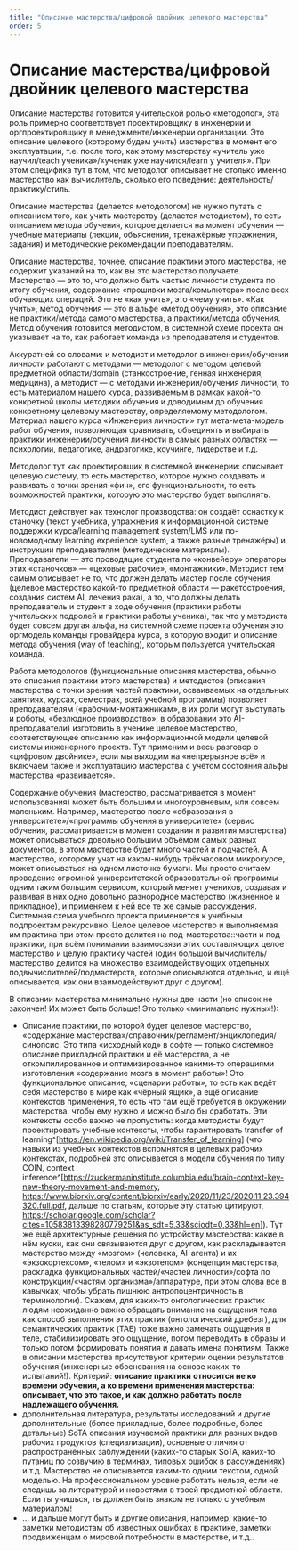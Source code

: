 ```yaml
---
title: "Описание мастерства/цифровой двойник целевого мастерства"
order: 5
---
```


# Описание мастерства/цифровой двойник целевого мастерства

Описание мастерства готовится учительской ролью «методолог», эта роль примерно соответствует проектировщику в инженерии и оргпроектировщику в менеджменте/инженерии организации. Это описание целевого (которому будем учить) мастерства в момент его эксплуатации, т.е. после того, как этому мастерству «учитель уже научил/teach ученика»/«ученик уже научился/learn у учителя». При этом специфика тут в том, что методолог описывает не столько именно мастерство как вычислитель, сколько его поведение: деятельность/практику/стиль.

Описание мастерства (делается методологом) не нужно путать с описанием того, как учить мастерству (делается методистом), то есть описанием метода обучения, которое делается на момент обучения — учебные материалы (лекции, объяснения, тренажёрные упражнения, задания) и методические рекомендации преподавателям.

Описание мастерства, точнее, описание практики этого мастерства, не содержит указаний на то, как вы это мастерство получаете. Мастерство — это то, что должно быть частью личности студента по итогу обучения, содержание «прошивки мозга/комьпютера» после всех обучающих операций. Это не «как учить», это «чему учить». «Как учить», метод обучения — это в альфе «метод обучения», это описание не практики/метода самого мастерства, а практики/метода обучения. Метод обучения готовится методистом, в системной схеме проекта он указывает на то, как работает команда из преподавателя и студентов.

Аккуратней со словами: и методист и методолог в инженерии/обучении личности работают с методами — методолог с методом целевой предметной области/domain (станкостроение, генная инженерия, медицина), а методист — с методами инженерии/обучения личности, то есть материалом нашего курса, развиваемым в рамках какой-то конкретной школы методики обучения и доводимым до обучения конкретному целевому мастерству, определяемому методологом. Материал нашего курса «Инженерия личности» тут мета-мета-модель работ обучения, позволяющая сравнивать, объединять и выбирать практики инженерии/обучения личности в самых разных областях — психологии, педагогике, андрагогике, коучинге, лидерстве и т.д.

Методолог тут как проектировщик в системной инженерии: описывает целевую систему, то есть мастерство, которое нужно создавать и развивать с точки зрения «фич», его функциональности, то есть возможностей практики, которую это мастерство будет выполнять.

Методист действует как технолог производства: он создаёт оснастку к станочку (текст учебника, упражнения к информационной системе поддержки курса/learning management system/LMS или по-новомодному learning experience system, а также разные тренажёры) и инструкции преподавателям (методические материалы). Преподаватели — это проводящие студента по «конвейеру» операторы этих «станочков» — «цеховые рабочие», «монтажники». Методист тем самым описывает не то, что должен делать мастер после обучения (целевое мастерство какой-то предметной области — ракетостроения, создания систем AI, лечения рака), а то, что должны делать преподаватель и студент в ходе обучения (практики работы учительских подролей и практики работы ученика), так что у методиста будет совсем другая альфа, на системной схеме проекта обучения это оргмодель команды провайдера курса, в которую входит и описание метода обучения (way of teaching), которым пользуется учительская команда.

Работа методологов (функциональные описания мастерства, обычно это описания практики этого мастерства) и методистов (описания мастерства с точки зрения частей практики, осваиваемых на отдельных занятиях, курсах, семестрах, всей учебной программы) позволяет преподавателям («рабочим-монтажникам», в их роли могут выступать и роботы, «безлюдное производство», в образовании это AI-преподаватели) изготовить в ученике целевое мастерство, соответствующее описанию как информационной модели целевой системы инженерного проекта. Тут применим и весь разговор о «цифровом двойнике», если мы выходим на «непрерывное всё» и включаем также и эксплуатацию мастерства с учётом состояния альфы мастерства «развивается».

Содержание обучения (мастерство, рассматривается в момент использования) может быть большим и многоуровневым, или совсем маленьким. Например, мастерство после «образования в университете»/«программы обучения в университете» (сервис обучения, рассматривается в момент создания и развития мастерства) может описываться довольно большим объёмом самых разных документов, в этом мастерстве будет много частей и подчастей. А мастерство, которому учат на каком-нибудь трёхчасовом микрокурсе, может описываться на одном листочке бумаги. Мы просто считаем проведение огромной университетской образовательной программы одним таким большим сервисом, который меняет учеников, создавая и развивая в них одно довольно разнородное мастерство (жизненное и прикладное), и применяем к ней все те же самые рассуждения. Системная схема учебного проекта применяется к учебным подпроектам рекурсивно. Целое целевое мастерство и выполняемая им практика при этом просто делится на под-мастерства::части и под-практики, при всём понимании взаимосвязи этих составляющих целое мастерство и целую практику частей (один большой вычислитель/мастерство делится на множество взаимодействующих отдельных подвычислителей/подмастерств, которые описываются отдельно, и ещё описывается, как они взаимодействуют друг с другом).

В описании мастерства минимально нужны две части (но список не закончен! Их может быть больше! Это только «минимально нужны»!):

* Описание практики, по которой будет целевое мастерство, «содержание мастерства»/справочник/регламент/энциклопедия/синопсис. Это типа «исходный код» в софте — только системное описание прикладной практики и её мастерства, а не откомпилированное и оптимизированное какими-то операциями изготовления «содержание мозга в момент работы»! Это функциональное описание, «сценарии работы», то есть как ведёт себя мастерство в мире как «чёрный ящик», а ещё описание контекстов применения, то есть что там ещё требуется в окружении мастерства, чтобы ему нужно и можно было бы сработать. Эти контексты особо важно не пропустить: когда методисты будут проектировать учебные контексты, чтобы гарантировать transfer of learning^[<https://en.wikipedia.org/wiki/Transfer_of_learning>] (что навыки из учебных контекстов вспомнятся в целевых рабочих контекстах, подробней это описывается в модели обучения по типу COIN, context inference^[<https://zuckermaninstitute.columbia.edu/brain-context-key-new-theory-movement-and-memory>, <https://www.biorxiv.org/content/biorxiv/early/2020/11/23/2020.11.23.394320.full.pdf>, дальше по статьям, которые эту статью цитируют, <https://scholar.google.com/scholar?cites=10583813398280779251&as_sdt=5,33&sciodt=0,33&hl=en>]). Тут же ещё архитектурные решения по устройству мастерства: какие в нём куски, как они связываются друг с другом, как раскладывается мастерство между «мозгом» (человека, AI-агента) и их «экзокортексом», «телом» и «экзотелом» (концепция мастерства, раскладка функциональных частей/«частей личности»/софта по конструкции/«частям организма»/аппаратуре, при этом слова все в кавычках, чтобы убрать лишнюю антропоцентричность в терминологии). Скажем, для каких-то онтологических практик людям неожиданно важно обращать внимание на ощущения тела как способ выполнения этих практик (онтологический дребезг), для семантических практик (TAE) тоже важно замечать ощущения в теле, стабилизировать это ощущение, потом переводить в образы и только потом формировать понятия и давать имена понятиям. Также в описании мастерства присутствуют критерии оценки результатов обучения (инженерные обоснования на основе каких-то испытаний!). Критерий: **описание практики** **относится не ко времени обучения, а ко времени применения мастерства: описывает, что это такое, и как должно работать после надлежащего обучения.**
* дополнительная литература, результаты исследований и другие дополнительные (более прикладные, более подробные, более детальные) SoTA описания изучаемой практики для разных видов рабочих продуктов (специализации), основные отличия от распространённых заблуждений (каких-то старых SoTA, каких-то путаниц по созвучию в терминах, типовых ошибок в рассуждениях) и т.д. Мастерство не описывается каким-то одним текстом, одной моделью. На профессиональном уровне работать нельзя, если не следишь за литературой и новостями в твоей предметной области. Если ты учишься, ты должен быть знаком не только с учебным материалом!
* ... и дальше могут быть и другие описания, например, какие-то заметки методистам об известных ошибках в практике, заметки продвиженцам о мировой потребности в мастерстве, и т.д..